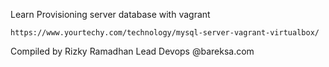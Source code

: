 Learn Provisioning server database with vagrant
```
https://www.yourtechy.com/technology/mysql-server-vagrant-virtualbox/
```
Compiled by Rizky Ramadhan
Lead Devops @bareksa.com